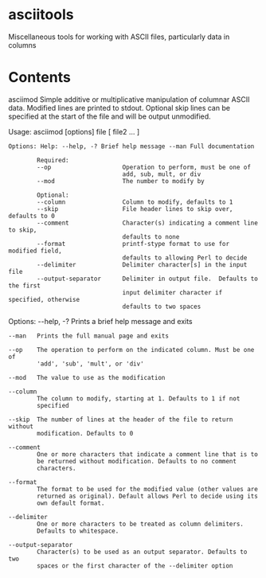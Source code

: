 # asciitools
Miscellaneous tools for working with ASCII files, particularly data in columns

# Contents
asciimod
Simple additive or multiplicative manipulation of columnar ASCII data.  Modified lines
are printed to stdout.  Optional skip lines can be specified at the start of the file
and will be output unmodified.  

Usage:
    asciimod [options] file [ file2 ... ]

    Options: Help: --help, -? Brief help message --man Full documentation

            Required:
            --op                    Operation to perform, must be one of 
                                    add, sub, mult, or div
            --mod                   The number to modify by

            Optional:
            --column                Column to modify, defaults to 1
            --skip                  File header lines to skip over, defaults to 0
            --comment               Character(s) indicating a comment line to skip, 
                                    defaults to none
            --format                printf-stype format to use for modified field, 
                                    defaults to allowing Perl to decide
            --delimiter             Delimiter character[s] in the input file
            --output-separator      Delimiter in output file.  Defaults to the first 
                                    input delimiter character if specified, otherwise 
                                    defaults to two spaces

Options:
    --help, -?
            Prints a brief help message and exits

    --man   Prints the full manual page and exits

    --op    The operation to perform on the indicated column. Must be one of
            'add', 'sub', 'mult', or 'div'

    --mod   The value to use as the modification

    --column
            The column to modify, starting at 1. Defaults to 1 if not
            specified

    --skip  The number of lines at the header of the file to return without
            modification. Defaults to 0

    --comment
            One or more characters that indicate a comment line that is to
            be returned without modification. Defaults to no comment
            characters.

    --format
            The format to be used for the modified value (other values are
            returned as original). Default allows Perl to decide using its
            own default format.

    --delimiter
            One or more characters to be treated as column delimiters.
            Defaults to whitespace.

    --output-separator
            Character(s) to be used as an output separator. Defaults to two
            spaces or the first character of the --delimiter option
